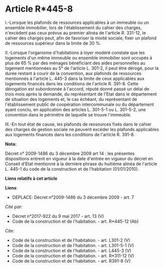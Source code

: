 # Article R*445-8

I.-Lorsque les plafonds de ressources applicables à un immeuble ou un ensemble immobilier, lors de l'établissement du cahier
des charges, n'excèdent pas ceux prévus au premier alinéa de l'article R. 331-12, le cahier des charges peut, afin de
favoriser la mixité sociale, fixer un plafond de ressources supérieur dans la limite de 30 %. 

II.-Lorsque l'organisme d'habitations à loyer modéré constate que les logements d'un même immeuble ou ensemble immobilier
sont occupés à plus de 65 % par des ménages bénéficiant des aides personnelles au logement mentionnées au 5° de l'article L.
301-2, il peut être dérogé, pour la durée restant à courir de la convention, aux plafonds de ressources mentionnés à
l'article L. 445-3 dans la limite de ceux applicables aux logements financés dans les conditions de l'article R. 391-8. Cette
dérogation est subordonnée à l'accord, réputé donné passé un délai de trois mois après la demande, du représentant de l'Etat
dans le département de situation des logements et, le cas échéant, du représentant de l'établissement public de coopération
intercommunale ou du département ayant conclu, en application des articles L. 301-5-1 ou L. 301-5-2, une convention dans le
périmètre de laquelle se trouve l'immeuble. 

III.-En tout état de cause, les plafonds de ressources fixés dans le cahier des charges de gestion sociale ne peuvent excéder
les plafonds applicables aux logements financés dans les conditions de l'article R. 391-8.

**Nota:**

Décret n° 2009-1486 du 3 décembre 2009 art 14 : les présentes dispositions entrent en vigueur à la date d'entrée en vigueur
du décret en Conseil d'Etat mentionné à la dernière phrase du huitième alinéa de l'article L. 445-1 du code de la
construction et de l'habitation (01/01/2010).

**Liens relatifs à cet article**

**Liens**:

  - DEPLACE: Décret n°2009-1486 du 3 décembre 2009 - art. 7

_Cité par_:

  - Décret n°2017-922 du 9 mai 2017 - art. 13 (V)
  - Code de la construction et de l'habitation. - art. R*445-12 (Ab)

_Cite_:

  - Code de la construction et de l'habitation. - art. L301-2 (V)
  - Code de la construction et de l'habitation. - art. L301-5-1 (V)
  - Code de la construction et de l'habitation. - art. L445-3 (V)
  - Code de la construction et de l'habitation. - art. R*311-12 (V)
  - Code de la construction et de l'habitation. - art. R391-8 (V)
